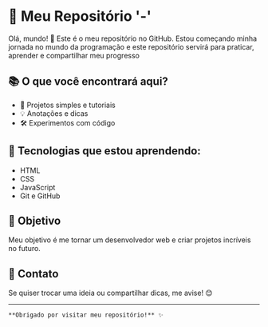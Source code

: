 # 🚀 Meu Repositório '-'
Olá, mundo! 👋
Este é o meu repositório no GitHub. Estou começando minha jornada no mundo da programação e este repositório servirá para praticar, aprender e compartilhar meu progresso

## 📚 O que você encontrará aqui?

- 📝 Projetos simples e tutoriais
- 💡 Anotações e dicas
- 🛠️ Experimentos com código

## 🌱 Tecnologias que estou aprendendo:

- HTML
- CSS
- JavaScript
- Git e GitHub

## 🎯 Objetivo

Meu objetivo é me tornar um desenvolvedor web e criar projetos incríveis no futuro.

## 💬 Contato
Se quiser trocar uma ideia ou compartilhar dicas, me avise! 😊

---

	**Obrigado por visitar meu repositório!** ✨
